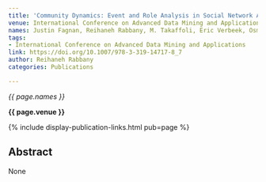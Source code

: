 ```yaml
---
title: 'Community Dynamics: Event and Role Analysis in Social Network Analysis'
venue: International Conference on Advanced Data Mining and Applications
names: Justin Fagnan, Reihaneh Rabbany, M. Takaffoli, Eric Verbeek, Osmar R Zaiane
tags:
- International Conference on Advanced Data Mining and Applications
link: https://doi.org/10.1007/978-3-319-14717-8_7
author: Reihaneh Rabbany
categories: Publications

---
```


*{{ page.names }}*

**{{ page.venue }}**

{% include display-publication-links.html pub=page %}

## Abstract

None